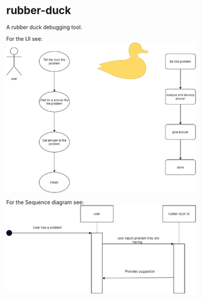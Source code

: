 # rubber-duck
A rubber duck debugging tool.

For the UI see:
<img src="Documents/Rubber Duck UI.jpg"
alt = Rubber Duck UI mockup
/>

For the Sequence diagram see:
<img src="Documents/Rubber Duck Sequence diagram.jpg"
alt = Rubber Duck sequence diagram
/>
